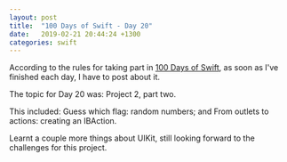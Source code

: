 ```yaml
---
layout: post
title:  "100 Days of Swift - Day 20"
date:   2019-02-21 20:44:24 +1300
categories: swift
---
```

According to the rules for taking part in [100 Days of Swift](https://www.hackingwithswift.com/100), as soon as I've finished each day, I have to post about it.

The topic for Day 20 was: Project 2, part two.

This included: Guess which flag: random numbers; and From outlets to actions: creating an IBAction.

Learnt a couple more things about UIKit, still looking forward to the challenges for this project.
